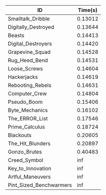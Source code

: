 |ID|Time(s)|
|-|-|
|Smalltalk_Dribble|0.13012|
|Digitally_Destroyed|0.13644|
|Beasts|0.14413|
|Digital_Destroyers|0.14420|
|Grapevine_Squad|0.14528|
|Rug_Heed_Bend|0.14531|
|Loose_Screws|0.14604|
|Hackerjacks|0.14619|
|Rebooting_Rebels|0.14631|
|Computer_Crew|0.14804|
|Pseudo_Boom|0.15406|
|Byte_Mechanics|0.16102|
|The_ERROR_List|0.17546|
|Prime_Calculus|0.18724|
|Blackouts|0.20605|
|The_Hit_Blunders|0.20897|
|Gonzo_Brutes|0.40483|
|Creed_Symbol|inf|
|Key_to_Innovation|inf|
|Artful_Maneuvers|inf|
|Pint_Sized_Benchwarmers|inf|
